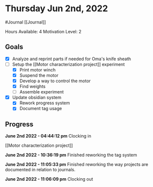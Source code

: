 # Thursday Jun 2nd, 2022
#Journal [[Journal]]

Hours Available: 4
Motivation Level: 2

## Goals
- [x] Analyze and reprint parts if needed for Oma's knife sheath
- [ ] Setup the [[Motor characterization project]] experiment
	- [x] Print motor winch
	- [x] Suspend the motor
	- [x] Develop a way to control the motor
	- [x] Find weights
	- [ ] Assemble experiment
- [x] Update obsidian system
	- [x] Rework progress system
	- [x] Document tag usage

## Progress
**June 2nd 2022 - 04:44:12 pm** 
Clocking in

[[Motor characterization project]]

**June 2nd 2022 - 10:36:19 pm**
Finished reworking the tag system

**June 2nd 2022 - 11:05:33 pm** 
Finished reworking the way projects are documented in relation to journals.

**June 2nd 2022 - 11:06:09 pm** 
Clocking out